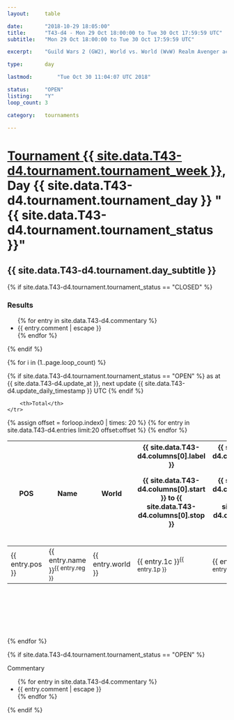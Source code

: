 ```yaml
---
layout: 	table

date: 		"2018-10-29 18:05:00"
title: 		"T43-d4 - Mon 29 Oct 18:00:00 to Tue 30 Oct 17:59:59 UTC"
subtitle: 	"Mon 29 Oct 18:00:00 to Tue 30 Oct 17:59:59 UTC"

excerpt:    "Guild Wars 2 (GW2), World vs. World (WvW) Realm Avenger achivement Tournament. \"Every Kill Counts\""

type:       day

lastmod: 		"Tue Oct 30 11:04:07 UTC 2018"

status:     "OPEN"
listing:    "Y"
loop_count: 3

category: 	tournaments

---
```

<div class="table_header">
    <h1><a href="{{ site.data.T43-d4.tournament.week_url }}">Tournament {{ site.data.T43-d4.tournament.tournament_week }}</a>, Day {{ site.data.T43-d4.tournament.tournament_day }} "{{ site.data.T43-d4.tournament.tournament_status }}"</h1>
    <h2>{{ site.data.T43-d4.tournament.day_subtitle }}</h2> 
</div>

{% if site.data.T43-d4.tournament.tournament_status == "CLOSED" %} 
<div class="commentary">
  <h3>Results</h3>
  <ul>
    {% for entry in site.data.T43-d4.commentary %}
    <li class="commentary_list">{{ entry.comment | escape }}</li>
    {% endfor %}
  </ul>
</div>
{% endif %}


{% for i in (1..page.loop_count) %}

{% if site.data.T43-d4.tournament.tournament_status == "OPEN" %} 
<span class="table_nextupdate">as at {{ site.data.T43-d4.update_at }}, next update {{ site.data.T43-d4.update_daily_timestamp }} UTC</span> 
{% endif %}

<table class="day_table">
  <colgroup>
    <col style="width:18px">
    <col style="width:55px">
    <col style="width:55px">
    <col style="width:12px">
    <col style="width:12px">
    <col style="width:12px">
    <col style="width:12px">
    <col style="width:12px">
    <col style="width:12px">
    <col style="width:12px">
    <col style="width:12px">
    <col style="width:12px">
    <col style="width:12px">
    <col style="width:12px">
    <col style="width:12px">
    <col style="width:12px">
    <col style="width:12px">
    <col style="width:12px">
    <col style="width:12px">
    <col style="width:12px">
    <col style="width:12px">
    <col style="width:12px">
    <col style="width:12px">
    <col style="width:12px">
    <col style="width:12px">
    <col style="width:12px">
    <col style="width:12px">
    <col style="width:18px">
  </colgroup>  
  <thead>
    <tr>
        <th>POS</th>
        <th class="AlignLeft">Name</th>
        <th class="AlignLeft">World</th>

<th><div class="label">{{ site.data.T43-d4.columns[0].label }}<p class="onhover">{{ site.data.T43-d4.columns[0].start }} to {{ site.data.T43-d4.columns[0].stop }}</p></div>​</th>
<th><div class="label">{{ site.data.T43-d4.columns[1].label }}<p class="onhover">{{ site.data.T43-d4.columns[1].start }} to {{ site.data.T43-d4.columns[1].stop }}</p></div>​</th>
<th><div class="label">{{ site.data.T43-d4.columns[2].label }}<p class="onhover">{{ site.data.T43-d4.columns[2].start }} to {{ site.data.T43-d4.columns[2].stop }}</p></div>​</th>
<th><div class="label">{{ site.data.T43-d4.columns[3].label }}<p class="onhover">{{ site.data.T43-d4.columns[3].start }} to {{ site.data.T43-d4.columns[3].stop }}</p></div>​</th>
<th><div class="label">{{ site.data.T43-d4.columns[4].label }}<p class="onhover">{{ site.data.T43-d4.columns[4].start }} to {{ site.data.T43-d4.columns[4].stop }}</p></div>​</th>
<th><div class="label">{{ site.data.T43-d4.columns[5].label }}<p class="onhover">{{ site.data.T43-d4.columns[5].start }} to {{ site.data.T43-d4.columns[5].stop }}</p></div>​</th>
<th><div class="label">{{ site.data.T43-d4.columns[6].label }}<p class="onhover">{{ site.data.T43-d4.columns[6].start }} to {{ site.data.T43-d4.columns[6].stop }}</p></div>​</th>
<th><div class="label">{{ site.data.T43-d4.columns[7].label }}<p class="onhover">{{ site.data.T43-d4.columns[7].start }} to {{ site.data.T43-d4.columns[7].stop }}</p></div>​</th>
<th><div class="label">{{ site.data.T43-d4.columns[8].label }}<p class="onhover">{{ site.data.T43-d4.columns[8].start }} to {{ site.data.T43-d4.columns[8].stop }}</p></div>​</th>
<th><div class="label">{{ site.data.T43-d4.columns[9].label }}<p class="onhover">{{ site.data.T43-d4.columns[9].start }} to {{ site.data.T43-d4.columns[9].stop }}</p></div>​</th>
<th><div class="label">{{ site.data.T43-d4.columns[10].label }}<p class="onhover">{{ site.data.T43-d4.columns[10].start }} to {{ site.data.T43-d4.columns[10].stop }}</p></div>​</th>

<th><div class="label">{{ site.data.T43-d4.columns[11].label }}<p class="onhover">{{ site.data.T43-d4.columns[11].start }} to {{ site.data.T43-d4.columns[11].stop }}</p></div>​</th>
<th><div class="label">{{ site.data.T43-d4.columns[12].label }}<p class="onhover">{{ site.data.T43-d4.columns[12].start }} to {{ site.data.T43-d4.columns[12].stop }}</p></div>​</th>
<th><div class="label">{{ site.data.T43-d4.columns[13].label }}<p class="onhover">{{ site.data.T43-d4.columns[13].start }} to {{ site.data.T43-d4.columns[13].stop }}</p></div>​</th>
<th><div class="label">{{ site.data.T43-d4.columns[14].label }}<p class="onhover">{{ site.data.T43-d4.columns[14].start }} to {{ site.data.T43-d4.columns[14].stop }}</p></div>​</th>
<th><div class="label">{{ site.data.T43-d4.columns[15].label }}<p class="onhover">{{ site.data.T43-d4.columns[15].start }} to {{ site.data.T43-d4.columns[15].stop }}</p></div>​</th>
<th><div class="label">{{ site.data.T43-d4.columns[16].label }}<p class="onhover">{{ site.data.T43-d4.columns[16].start }} to {{ site.data.T43-d4.columns[16].stop }}</p></div>​</th>
<th><div class="label">{{ site.data.T43-d4.columns[17].label }}<p class="onhover">{{ site.data.T43-d4.columns[17].start }} to {{ site.data.T43-d4.columns[17].stop }}</p></div>​</th>
<th><div class="label">{{ site.data.T43-d4.columns[18].label }}<p class="onhover">{{ site.data.T43-d4.columns[18].start }} to {{ site.data.T43-d4.columns[18].stop }}</p></div>​</th>
<th><div class="label">{{ site.data.T43-d4.columns[19].label }}<p class="onhover">{{ site.data.T43-d4.columns[19].start }} to {{ site.data.T43-d4.columns[19].stop }}</p></div>​</th>
<th><div class="label">{{ site.data.T43-d4.columns[20].label }}<p class="onhover">{{ site.data.T43-d4.columns[20].start }} to {{ site.data.T43-d4.columns[20].stop }}</p></div>​</th>

<th><div class="label">{{ site.data.T43-d4.columns[21].label }}<p class="onhover">{{ site.data.T43-d4.columns[21].start }} to {{ site.data.T43-d4.columns[21].stop }}</p></div>​</th>
<th><div class="label">{{ site.data.T43-d4.columns[22].label }}<p class="onhover">{{ site.data.T43-d4.columns[22].start }} to {{ site.data.T43-d4.columns[22].stop }}</p></div>​</th>
<th><div class="label">{{ site.data.T43-d4.columns[23].label }}<p class="onhover">{{ site.data.T43-d4.columns[23].start }} to {{ site.data.T43-d4.columns[23].stop }}</p></div>​</th>

        <th>Total</th>
    </tr>
  </thead>
  {% assign offset = forloop.index0 | times: 20 %}
<tbody>
{% for entry in site.data.T43-d4.entries limit:20 offset:offset %}
  <tr>
    <td class="pl{{ entry.pos }}">{{ entry.pos }}</td>
    <td class="AlignLeft">{{ entry.name }}<sup>{{ entry.reg }}</sup></td>
    <td class="AlignLeft">{{ entry.world }}</td>
    <td class="pl{{ entry.1p }}">{{ entry.1c }}<sup>{{ entry.1p }}</sup></td>
    <td class="pl{{ entry.2p }}">{{ entry.2c }}<sup>{{ entry.2p }}</sup></td>
    <td class="pl{{ entry.3p }}">{{ entry.3c }}<sup>{{ entry.3p }}</sup></td>
    <td class="pl{{ entry.4p }}">{{ entry.4c }}<sup>{{ entry.4p }}</sup></td>
    <td class="pl{{ entry.5p }}">{{ entry.5c }}<sup>{{ entry.5p }}</sup></td>
    <td class="pl{{ entry.6p }}">{{ entry.6c }}<sup>{{ entry.6p }}</sup></td>
    <td class="pl{{ entry.7p }}">{{ entry.7c }}<sup>{{ entry.7p }}</sup></td>
    <td class="pl{{ entry.8p }}">{{ entry.8c }}<sup>{{ entry.8p }}</sup></td>
    <td class="pl{{ entry.9p }}">{{ entry.9c }}<sup>{{ entry.9p }}</sup></td>
    <td class="pl{{ entry.10p }}">{{ entry.10c }}<sup>{{ entry.10p }}</sup></td>
    <td class="pl{{ entry.11p }}">{{ entry.11c }}<sup>{{ entry.11p }}</sup></td>
    <td class="pl{{ entry.12p }}">{{ entry.12c }}<sup>{{ entry.12p }}</sup></td>
    <td class="pl{{ entry.13p }}">{{ entry.13c }}<sup>{{ entry.13p }}</sup></td>
    <td class="pl{{ entry.14p }}">{{ entry.14c }}<sup>{{ entry.14p }}</sup></td>
    <td class="pl{{ entry.15p }}">{{ entry.15c }}<sup>{{ entry.15p }}</sup></td>
    <td class="pl{{ entry.16p }}">{{ entry.16c }}<sup>{{ entry.16p }}</sup></td>
    <td class="pl{{ entry.17p }}">{{ entry.17c }}<sup>{{ entry.17p }}</sup></td>
    <td class="pl{{ entry.18p }}">{{ entry.18c }}<sup>{{ entry.18p }}</sup></td>
    <td class="pl{{ entry.19p }}">{{ entry.19c }}<sup>{{ entry.19p }}</sup></td>
    <td class="pl{{ entry.20p }}">{{ entry.20c }}<sup>{{ entry.20p }}</sup></td>
    <td class="pl{{ entry.21p }}">{{ entry.21c }}<sup>{{ entry.21p }}</sup></td>
    <td class="pl{{ entry.22p }}">{{ entry.22c }}<sup>{{ entry.22p }}</sup></td>
    <td class="pl{{ entry.23p }}">{{ entry.23c }}<sup>{{ entry.23p }}</sup></td>
    <td class="pl{{ entry.24p }}">{{ entry.24c }}<sup>{{ entry.24p }}</sup></td>
    <td>{{ entry.total }}</td>
  </tr>
{% endfor %}  
</tbody>
</table>
<div class="leaderboard">
  <script async src="//pagead2.googlesyndication.com/pagead/js/adsbygoogle.js"></script>
  <!-- 728x90 -->
  <ins class="adsbygoogle"
       style="display:inline-block;width:728px;height:90px"
       data-ad-client="ca-pub-3274917281288240"
       data-ad-slot="3870538733"></ins>
  <script>
  (adsbygoogle = window.adsbygoogle || []).push({});
  </script>    
</div>
<br />
{% endfor %}

{% if site.data.T43-d4.tournament.tournament_status == "OPEN" %} 
<div class="commentary">
  <span class="commentary_title">Commentary</span>
  <ul>
    {% for entry in site.data.T43-d4.commentary %}
    <li class="commentary_list">{{ entry.comment | escape }}</li>
    {% endfor %}
  </ul>
</div>
{% endif %}


